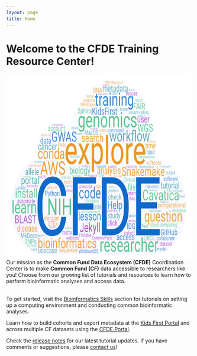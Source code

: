 ```yaml
---
layout: page
title: Home
---
```


# Welcome to the CFDE Training Resource Center!

<img align="left" width="500" height="500" src="./images/CFDEwordcloud.png">

Our mission as the **Common Fund Data Ecosystem (CFDE)** Coordination Center is to make **Common Fund (CF)** data accessible to researchers like you! Choose from our growing list of tutorials and resources to learn how to perform bioinformatic analyses and access data.

<br/>To get started, visit the [Bioinformatics Skills](./Bioinformatics-Skills/index.md) section for tutorials on setting up a computing environment and conducting common bioinformatic analyses.

Learn how to build cohorts and export metadata at the [Kids First Portal](./Bioinformatics-Skills/Kids-First/index.md) and across multiple CF datasets using the [CFDE Portal](./Bioinformatics-Skills/CFDE-Portal/index.md).


<!--![CFDE word cloud](./images/CFDEwordcloud.png "CFDE word cloud")-->

Check the [release notes](./Release-Notes/index.md) for our latest tutorial updates. If you have comments or suggestions, please [contact us](mailto:coordination@CFDE.groups.io)!
